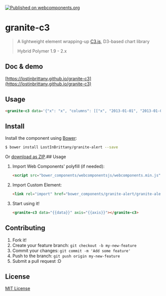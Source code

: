 [![Published on webcomponents.org](https://img.shields.io/badge/webcomponents.org-published-blue.svg)](https://www.webcomponents.org/element/LostInBrittany/granite-c3)

# granite-c3

> A lightweight element wrapping-up [C3.js](http://c3js.org/), D3-based chart library
>
> Hybrid Polymer 1.9 - 2.x 

## Doc & demo

[https://lostinbrittany.github.io/granite-c3](https://lostinbrittany.github.io/granite-c3)


## Usage

<!---
```
<custom-element-demo>
  <template>
    <script src="../webcomponentsjs/webcomponents-lite.js"></script>
    <link rel="import" href="granite-c3.html">
    <next-code-block></next-code-block>
  </template>
</custom-element-demo>
```
-->
```html
<granite-c3 data='{"x": "x", "columns": [["x", "2013-01-01", "2013-01-02", "2013-01-03", "2013-01-04", "2013-01-05", "2013-01-06"],["data1", 30, 200, 100, null, 150, 250],["data2",130, 340, 200, null, 200, 350]],"type": "step"}' axis='{ "x": {"type": "timeseries", "tick": { "format": "%Y-%m-%d"} } }'></granite-c3>
```

## Install

Install the component using [Bower](http://bower.io/):

```sh
$ bower install LostInBrittany/granite-alert --save
```

Or [download as ZIP](https://github.com/LostInBrittany/granite-alert/archive/gh-pages.zip).## Usage

1. Import Web Components' polyfill (if needed):

    ```html
    <script src="bower_components/webcomponentsjs/webcomponents.min.js"></script>
    ```

2. Import Custom Element:

    ```html
    <link rel="import" href="bower_components/granite-alert/granite-alert.html">
    ```

3. Start using it!

    ```html
    <granite-c3 data="{{data}}" axis="{{axis}}"></granite-c3>
    ```

## Contributing

1. Fork it!
2. Create your feature branch: `git checkout -b my-new-feature`
3. Commit your changes: `git commit -m 'Add some feature'`
4. Push to the branch: `git push origin my-new-feature`
5. Submit a pull request :D

## License

[MIT License](http://opensource.org/licenses/MIT)
